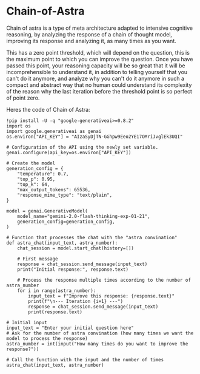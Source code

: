 # Chain-of-Astra
Chain of astra is a type of meta architecture adapted to intensive cognitive reasoning, by analyzing the response of a chain of thought model, improving its response and analyzing it, as many times as you want.

This has a zero point threshold, which will depend on the question, this is the maximum point to which you can improve the question. Once you have passed this point, your reasoning capacity will be so great that it will be incomprehensible to understand it, in addition to telling yourself that you can't do it anymore, and analyze why you can't do it anymore in such a compact and abstract way that no human could understand its complexity of the reason why the last iteration before the threshold point is so perfect of point zero.

Heres the code of Chain of Astra:

```
!pip install -U -q "google-generativeai>=0.8.2"
import os
import google.generativeai as genai
os.environ["API_KEY"] = "AIzaSyDjTN-GGhpw9Eeo2YE17OMriJvglEk3UQI"

# Configuration of the API using the newly set variable.
genai.configure(api_key=os.environ["API_KEY"])

# Create the model
generation_config = {
    "temperature": 0.7,
    "top_p": 0.95,
    "top_k": 64,
    "max_output_tokens": 65536,
    "response_mime_type": "text/plain",
}

model = genai.GenerativeModel(
    model_name="gemini-2.0-flash-thinking-exp-01-21",
    generation_config=generation_config,
)

# Function that processes the chat with the "astra convination"
def astra_chat(input_text, astra_number):
    chat_session = model.start_chat(history=[])

    # First message
    response = chat_session.send_message(input_text)
    print("Initial response:", response.text)

    # Process the response multiple times according to the number of astra_number
    for i in range(astra_number):
        input_text = f"Improve this response: {response.text}"
        print(f"\n--- Iteration {i+1} ---")
        response = chat_session.send_message(input_text)
        print(response.text)

# Initial input
input_text = "Enter your initial question here"
# Ask for the number of astra convination (how many times we want the model to process the response)
astra_number = int(input("How many times do you want to improve the response?"))

# Call the function with the input and the number of times
astra_chat(input_text, astra_number)

```
